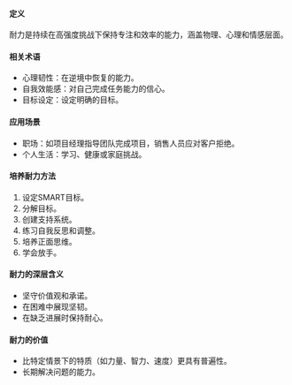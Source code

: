 #### 定义
耐力是持续在高强度挑战下保持专注和效率的能力，涵盖物理、心理和情感层面。

#### 相关术语
- 心理韧性：在逆境中恢复的能力。
- 自我效能感：对自己完成任务能力的信心。
- 目标设定：设定明确的目标。

#### 应用场景
- 职场：如项目经理指导团队完成项目，销售人员应对客户拒绝。
- 个人生活：学习、健康或家庭挑战。

#### 培养耐力方法
1. 设定SMART目标。
2. 分解目标。
3. 创建支持系统。
4. 练习自我反思和调整。
5. 培养正面思维。
6. 学会放手。

#### 耐力的深层含义
- 坚守价值观和承诺。
- 在困难中展现坚韧。
- 在缺乏进展时保持耐心。

#### 耐力的价值
- 比特定情景下的特质（如力量、智力、速度）更具有普遍性。
- 长期解决问题的能力。
